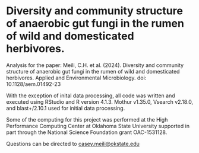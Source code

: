 # Diversity and community structure of anaerobic gut fungi in the rumen of wild and domesticated herbivores.

Analysis for the paper: Meili, C.H. et al. (2024). Diversity and community structure of anaerobic gut fungi in the rumen of wild and domesticated herbivores. Applied and Environmental Microbiology. doi: 10.1128/aem.01492-23

With the exception of inital data processing, all code was written and executed using RStudio and R version 4.1.3. Mothur v1.35.0, Vsearch v2.18.0, and blast+/2.10.1 used for initial data processing.  

Some of the computing for this project was performed at the High Performance Computing Center at Oklahoma State University supported in part through the National Science Foundation grant OAC-1531128.

Questions can be directed to casey.meili@okstate.edu
